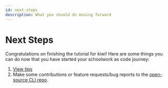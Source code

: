 ```yaml
---
id: next-steps
description: What you should do moving forward
---
```


# Next Steps

Congratulations on finishing the tutorial for kiwi! Here are some things you can do now that you have started your schoolwork as code journey:

1. [View tips](/tips)
2. Make some contributions or feature requests/bug reports to the [open-source CLI repo](https://github.com/gleich/kiwi).
